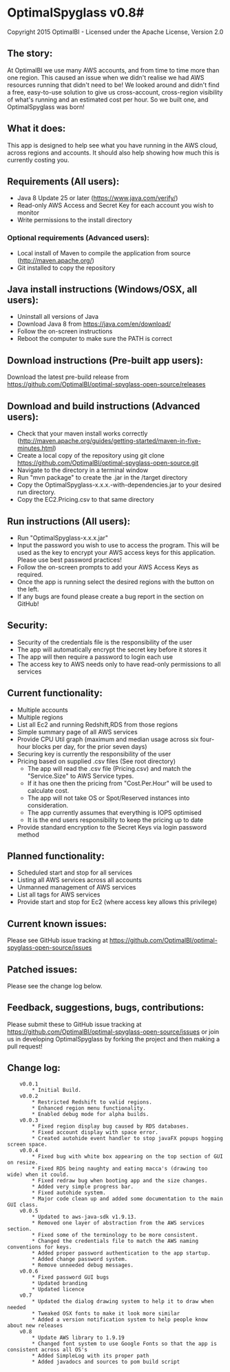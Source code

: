 # OptimalSpyglass v0.8#
Copyright 2015 OptimalBI - Licensed under the Apache License, Version 2.0

## The story: ##
At OptimalBI we use many AWS accounts, and from time to time more than one region. This caused an issue when we didn't realise we had AWS resources running that didn't need to be! We looked around and didn't find a free, easy-to-use solution to give us cross-account, cross-region visibility of what's running and an estimated cost per hour. So we built one, and OptimalSpyglass was born!

## What it does: ##
This app is designed to help see what you have running in the AWS cloud, across regions and accounts.
It should also help showing how much this is currently costing you.

## Requirements (All users): ##
* Java 8 Update 25 or later (https://www.java.com/verify/)
* Read-only AWS Access and Secret Key for each account you wish to monitor
* Write permissions to the install directory

### Optional requirements (Advanced users): ###
* Local install of Maven to compile the application from source (http://maven.apache.org/)
* Git installed to copy the repository    

## Java install instructions (Windows/OSX, all users): ##
* Uninstall all versions of Java
* Download Java 8 from https://java.com/en/download/
* Follow the on-screen instructions
* Reboot the computer to make sure the PATH is correct

## Download instructions (Pre-built app users): ##
Download the latest pre-build release from https://github.com/OptimalBI/optimal-spyglass-open-source/releases

## Download and build instructions (Advanced users): ##
* Check that your maven install works correctly (http://maven.apache.org/guides/getting-started/maven-in-five-minutes.html)
* Create a local copy of the repository using git clone https://github.com/OptimalBI/optimal-spyglass-open-source.git
* Navigate to the directory in a terminal window
* Run "mvn package" to create the .jar in the /target directory
* Copy the OptimalSpyglass-x.x.x.-with-dependencies.jar to your desired run directory.
* Copy the EC2.Pricing.csv to that same directory

## Run instructions (All users): ##
* Run "OptimalSpyglass-x.x.x.jar"
* Input the password you wish to use to access the program. This will be used as the key to encrypt your AWS access keys for this application. Please use best password practices!
* Follow the on-screen prompts to add your AWS Access Keys as required.
* Once the app is running select the desired regions with the button on the left.
* If any bugs are found please create a bug report in the section on GitHub!

## Security: ##
* Security of the credentials file is the responsibility of the user
* The app will automatically encrypt the secret key before it stores it
* The app will then require a password to login each use
* The access key to AWS needs only to have read-only permissions to all services

## Current functionality: ##
* Multiple accounts
* Multiple regions
* List all Ec2 and running Redshift,RDS from those regions
* Simple summary page of all AWS services
* Provide CPU Util graph (maximum and median usage across six four-hour blocks per day, for the prior seven days)
* Securing key is currently the responsibility of the user
* Pricing based on supplied .csv files (See root directory)
    * The app will read the .csv file (Pricing.csv) and match the "Service.Size" to AWS Service types.
    * If it has one then the pricing from "Cost.Per.Hour" will be used to calculate cost.
    * The app will not take OS or Spot/Reserved instances into consideration.
    * The app currently assumes that everything is IOPS optimised
    * It is the end users responsibility to keep the pricing up to date
* Provide standard encryption to the Secret Keys via login password method

## Planned functionality: ##
* Scheduled start and stop for all services
* Listing all AWS services across all accounts
* Unmanned management of AWS services
* List all tags for AWS services
* Provide start and stop for Ec2 (where access key allows this privilege)

## Current known issues: ##
Please see GitHub issue tracking at https://github.com/OptimalBI/optimal-spyglass-open-source/issues

## Patched issues: ##
Please see the change log below.

## Feedback, suggestions, bugs, contributions: ##
Please submit these to GitHub issue tracking at https://github.com/OptimalBI/optimal-spyglass-open-source/issues or join us in developing OptimalSpyglass by forking the project and then making a pull request!

## Change log: ##

```
    v0.0.1
        * Initial Build.
    v0.0.2
        * Restricted Redshift to valid regions.
        * Enhanced region menu functionality.
        * Enabled debug mode for alpha builds.
    v0.0.3
        * Fixed region display bug caused by RDS databases.
        * Fixed account display with space error.
        * Created autohide event handler to stop javaFX popups hogging screen space.
    v0.0.4
        * Fixed bug with white box appearing on the top section of GUI on resize.
        * Fixed RDS being naughty and eating macca's (drawing too wide) when it could.
        * Fixed redraw bug when booting app and the size changes.
        * Added very simple progress bar.
        * Fixed autohide system.
        * Major code clean up and added some documentation to the main GUI class.
    v0.0.5
        * Updated to aws-java-sdk v1.9.13.
        * Removed one layer of abstraction from the AWS services section.
        * Fixed some of the terminology to be more consistent.
        * Changed the credentials file to match the AWS naming conventions for keys.
        * Added proper password authentication to the app startup.
        * Added change password system.
        * Remove unneeded debug messages.
    v0.0.6
		* Fixed password GUI bugs
		* Updated branding
		* Updated licence
    v0.7
	    * Updated the dialog drawing system to help it to draw when needed
	    * Tweaked OSX fonts to make it look more similar
	    * Added a version notification system to help people know about new releases
	v0.8
	    * Update AWS library to 1.9.19
	    * Changed font system to use Google Fonts so that the app is consistent across all OS's
	    * Added SimpleLog with its proper path
	    * Added javadocs and sources to pom build script

```